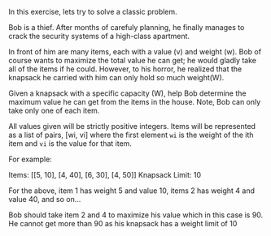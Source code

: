 In this exercise, lets try to solve a classic problem.

Bob is a thief. After months of carefuly planning, he finally manages to crack the security systems of a high-class apartment. 

In front of him are many items, each with a value (v) and weight (w). Bob of course wants to maximize the total value he can get; he would gladly take all of the items if he could. However, to his horror, he realized that the knapsack he carried with him can only hold so much weight(W).

Given a knapsack with a specific capacity (W), help Bob determine the maximum value he can get from the items in the house. Note, Bob can only take only one of each item. 

All values given will be strictly positive integers.  Items will be represented as a list of pairs, [wi, vi] where the first element `wi` is the weight of the ith item and `vi` is the value for that item.

For example:

Items: [[5, 10], [4, 40], [6, 30], [4, 50]]
Knapsack Limit: 10

For the above, item 1 has weight 5 and value 10, items 2 has weight 4 and value 40, and so on...

Bob should take item 2 and 4 to maximize his value which in this case is 90. He cannot get more than 90 as his knapsack has a weight limit of 10
